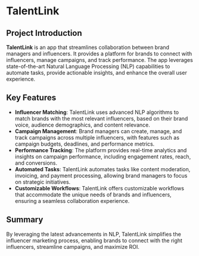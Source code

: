 # TalentLink

## Project Introduction
**TalentLink** is an app that streamlines collaboration between brand managers and influencers. It provides a platform for brands to connect with influencers, manage campaigns, and track performance. The app leverages state-of-the-art Natural Language Processing (NLP) capabilities to automate tasks, provide actionable insights, and enhance the overall user experience.

## Key Features
- **Influencer Matching**: TalentLink uses advanced NLP algorithms to match brands with the most relevant influencers, based on their brand voice, audience demographics, and content relevance.
- **Campaign Management**: Brand managers can create, manage, and track campaigns across multiple influencers, with features such as campaign budgets, deadlines, and performance metrics.
- **Performance Tracking**: The platform provides real-time analytics and insights on campaign performance, including engagement rates, reach, and conversions.
- **Automated Tasks**: TalentLink automates tasks like content moderation, invoicing, and payment processing, allowing brand managers to focus on strategic initiatives.
- **Customizable Workflows**: TalentLink offers customizable workflows that accommodate the unique needs of brands and influencers, ensuring a seamless collaboration experience.

## Summary
By leveraging the latest advancements in NLP, TalentLink simplifies the influencer marketing process, enabling brands to connect with the right influencers, streamline campaigns, and maximize ROI.
